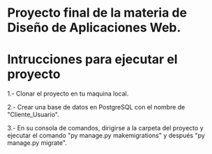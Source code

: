 # Proyecto final de la materia de Diseño de Aplicaciones Web.
# Intrucciones para ejecutar el proyecto

1.- Clonar el proyecto en tu maquina local.

2.- Crear una base de datos en PostgreSQL con el nombre de "Cliente_Usuario".

3.- En su consola de comandos, dirigirse a la carpeta del proyecto y ejecutar el comando "py manage.py makemigrations" y después "py manage.py migrate".